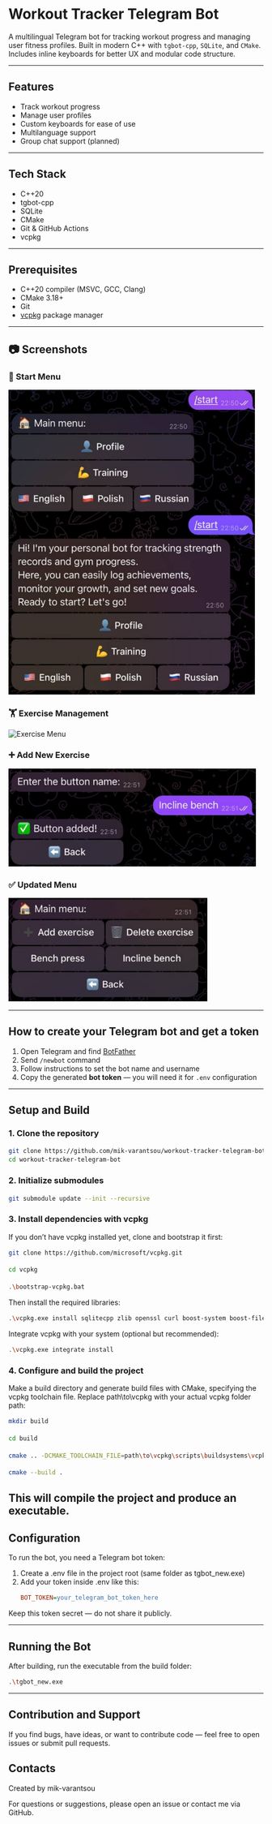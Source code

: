 # Workout Tracker Telegram Bot

A multilingual Telegram bot for tracking workout progress and managing user fitness profiles. Built in modern C++ with `tgbot-cpp`, `SQLite`, and `CMake`.  
Includes inline keyboards for better UX and modular code structure.

---

## Features

- Track workout progress  
- Manage user profiles  
- Custom keyboards for ease of use  
- Multilanguage support
- Group chat support (planned)
  
---

## Tech Stack
- C++20
- tgbot-cpp
- SQLite
- CMake
- Git & GitHub Actions
- vcpkg

  
---

## Prerequisites

- C++20 compiler (MSVC, GCC, Clang)  
- CMake 3.18+  
- Git  
- [vcpkg](https://github.com/microsoft/vcpkg) package manager  

---
## 📷 Screenshots

### 🏁 Start Menu
![Main Menu](./assets/main-menu.png)

### 🏋️ Exercise Management
![Exercise Menu](./assets/exercise-menu.png)

### ➕ Add New Exercise
![Add Button](./assets/add-button.png)

### ✅ Updated Menu
![Updated Menu](./assets/exercise-updated.png)


---

## How to create your Telegram bot and get a token

1. Open Telegram and find [BotFather](https://t.me/BotFather)  
2. Send `/newbot` command  
3. Follow instructions to set the bot name and username  
4. Copy the generated **bot token** — you will need it for `.env` configuration

---

## Setup and Build

### 1. Clone the repository

```bash
git clone https://github.com/mik-varantsou/workout-tracker-telegram-bot.git
cd workout-tracker-telegram-bot
```

### 2. Initialize submodules

```bash
git submodule update --init --recursive
```

### 3. Install dependencies with vcpkg
If you don’t have vcpkg installed yet, clone and bootstrap it first:
```bash
git clone https://github.com/microsoft/vcpkg.git

cd vcpkg

.\bootstrap-vcpkg.bat
```

Then install the required libraries:
```bash
.\vcpkg.exe install sqlitecpp zlib openssl curl boost-system boost-filesystem boost-property-tree boost-lexical-cast boost-asio
```

Integrate vcpkg with your system (optional but recommended):

```bash
.\vcpkg.exe integrate install
```


### 4. Configure and build the project
Make a build directory and generate build files with CMake, specifying the vcpkg toolchain file. Replace path\to\vcpkg with your actual vcpkg folder path:

```bash
mkdir build

cd build

cmake .. -DCMAKE_TOOLCHAIN_FILE=path\to\vcpkg\scripts\buildsystems\vcpkg.cmake

cmake --build .
```
This will compile the project and produce an executable.
---

## Configuration
To run the bot, you need a Telegram bot token:
1. Create a .env file in the project root (same folder as tgbot_new.exe)
2. Add your token inside .env like this:
   ```ini
   BOT_TOKEN=your_telegram_bot_token_here
   ```
Keep this token secret — do not share it publicly.


---


## Running the Bot
After building, run the executable from the build folder:
```bash
.\tgbot_new.exe
```

---

## Contribution and Support
If you find bugs, have ideas, or want to contribute code — feel free to open issues or submit pull requests.

## Contacts
Created by mik-varantsou

For questions or suggestions, please open an issue or contact me via GitHub.



